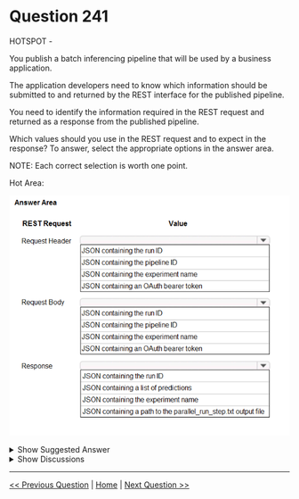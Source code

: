 # Question 241

HOTSPOT -

You publish a batch inferencing pipeline that will be used by a business application.

The application developers need to know which information should be submitted to and returned by the REST interface for the published pipeline.

You need to identify the information required in the REST request and returned as a response from the published pipeline.

Which values should you use in the REST request and to expect in the response? To answer, select the appropriate options in the answer area.

NOTE: Each correct selection is worth one point.

Hot Area:

![Question Image](../images/q241_q_0023800001.png)

<details>
  <summary>Show Suggested Answer</summary>

<img src="../images/q241_ans_0_0023900001.png" alt="Answer Image"><br>

<p>Box 1: JSON containing an OAuth bearer token</p>
<p>Specify your authentication header in the request.</p>
<p>To run the pipeline from the REST endpoint, you need an OAuth2 Bearer-type authentication header.</p>
<p>Box 2: JSON containing the experiment name</p>
<p>Add a JSON payload object that has the experiment name.</p>
<p>Example:</p>
<p>rest_endpoint = published_pipeline.endpoint</p>
<p>response = requests.post(rest_endpoint,</p>
<p>headers=auth_header,</p>
<p>json={&quot;ExperimentName&quot;: &quot;batch_scoring&quot;,</p>
<p>&quot;ParameterAssignments&quot;: {&quot;process_count_per_node&quot;: 6}})</p>
<p>run_id = response.json()[&quot;Id&quot;]</p>
<p>Box 3: JSON containing the run ID</p>
<p>Make the request to trigger the run. Include code to access the Id key from the response dictionary to get the value of the run ID.</p>
<p>Reference:</p>
<p>https://docs.microsoft.com/en-us/azure/machine-learning/tutorial-pipeline-batch-scoring-classification</p>

</details>

<details>
  <summary>Show Discussions</summary>

<blockquote><p><strong>datamijn</strong> <code>(Mon 02 Aug 2021 09:00)</code> - <em>Upvotes: 9</em></p><p>on exam 2/8/2021</p></blockquote>
<blockquote><p><strong>YipingRuan</strong> <code>(Sun 25 Jul 2021 02:53)</code> - <em>Upvotes: 8</em></p><p>response = requests.post(rest_endpoint, 
                         headers=auth_header, 
                         json={&quot;ExperimentName&quot;: &quot;Tutorial-Batch-Scoring&quot;,
                               &quot;ParameterAssignments&quot;: {&quot;process_count_per_node&quot;: 6}})
run_id = response.json()[&quot;Id&quot;]

https://docs.microsoft.com/en-us/azure/machine-learning/tutorial-pipeline-batch-scoring-classification</p></blockquote>

<blockquote><p><strong>gunn_m</strong> <code>(Sun 24 Nov 2024 20:30)</code> - <em>Upvotes: 1</em></p><p>I didn&#x27;t find this in the V2 documentation, can you help me by sending the updated link?</p></blockquote>
<blockquote><p><strong>PI_Team</strong> <code>(Tue 05 Dec 2023 10:42)</code> - <em>Upvotes: 4</em></p><p>In the Request Header, you should select &quot;JSON containing an OAuth bearer token&quot;.

In the Request Body, you should select &quot;JSON containing the pipeline ID&quot; ---&gt; The run ID would not be included here because it is generated after the pipeline is initiated, and the experiment name is typically not required in the request body for a pipeline execution.

The Response will contain the &quot;JSON containing the run ID&quot; because it is generated after the pipeline runs. It should also contain &quot;JSON containing a list of predictions&quot; since this is the output of a batch inference pipeline. And if the pipeline is configured to save outputs to a file, &quot;JSON containing a path to the parallel_run_step.txt output file&quot; would also be included.

SaM</p></blockquote>

<blockquote><p><strong>gunn_m</strong> <code>(Sun 24 Nov 2024 20:30)</code> - <em>Upvotes: 1</em></p><p>I didn&#x27;t find this in the V2 documentation, can you help me by sending the updated link?</p></blockquote>
<blockquote><p><strong>james2033</strong> <code>(Thu 19 Oct 2023 03:36)</code> - <em>Upvotes: 1</em></p><p>The answer is correct.

- Request header: OAuth bear token
- Request body: Experiment name
- Response: run_id

Request https://learn.microsoft.com/en-us/azure/machine-learning/how-to-deploy-pipelines?view=azureml-api-1#run-a-published-pipeline

https://learn.microsoft.com/en-us/azure/machine-learning/how-to-deploy-pipelines?view=azureml-api-1#run-a-published-pipeline-using-c

[DataContract]
public class SubmitPipelineRunRequest
{
[DataMember]
public string ExperimentName { get; set; }
...

Return run_id: https://learn.microsoft.com/en-us/azure/machine-learning/how-to-deploy-pipelines?view=azureml-api-1#submit-a-job-to-a-pipeline-endpoint</p></blockquote>

<blockquote><p><strong>orionduo</strong> <code>(Thu 31 Aug 2023 06:36)</code> - <em>Upvotes: 1</em></p><p>correct
https://learn.microsoft.com/en-us/azure/machine-learning/how-to-deploy-pipelines?view=azureml-api-1</p></blockquote>
<blockquote><p><strong>phdykd</strong> <code>(Thu 20 Jul 2023 02:01)</code> - <em>Upvotes: 2</em></p><p>Request Header:
JSON containing an OAuth bearer token

Request Body:
JSON containing the pipeline ID

Response:
JSON containing the run ID
JSON containing a list of predictions</p></blockquote>

<blockquote><p><strong>fhlos</strong> <code>(Wed 28 Jun 2023 12:12)</code> - <em>Upvotes: 2</em></p><p>Not correct answer. Correct from ChatGPT is:
The values required in the REST request and expected in the response for the published pipeline are as follows:

Request Header: JSON containing an Auth bearer token
Request Body: JSON containing the run ID
Response: JSON containing the run ID and JSON containing a list of predictions</p></blockquote>

<blockquote><p><strong>Yuriy_Ch</strong> <code>(Wed 08 Mar 2023 12:19)</code> - <em>Upvotes: 2</em></p><p>on exam 07/March/2023</p></blockquote>
<blockquote><p><strong>Manjari_002</strong> <code>(Sun 06 Aug 2023 05:09)</code> - <em>Upvotes: 1</em></p><p>Ans&gt;&gt;???</p></blockquote>
<blockquote><p><strong>racnaoamo</strong> <code>(Thu 19 May 2022 07:56)</code> - <em>Upvotes: 6</em></p><p>on exam 18-5-22</p></blockquote>
<blockquote><p><strong>TheYazan</strong> <code>(Mon 21 Feb 2022 09:50)</code> - <em>Upvotes: 1</em></p><p>request_headers = { &quot;Content-Type&quot;:&quot;application/json&quot;,
                    &quot;Authorization&quot;:&quot;Bearer &quot; + key_or_token }

# Call the service

response = requests.post(url = endpoint,
data = json_data,
headers = request_headers)
https://docs.microsoft.com/en-us/learn/modules/register-and-deploy-model-with-amls/3-consume-model</p></blockquote>

<blockquote><p><strong>Crusader2k13</strong> <code>(Mon 19 Dec 2022 23:40)</code> - <em>Upvotes: 1</em></p><p>We are talking about batch inference, your link is the documentation for realtime inference!</p></blockquote>
<blockquote><p><strong>snsnsnsn</strong> <code>(Fri 03 Sep 2021 07:33)</code> - <em>Upvotes: 2</em></p><p>on 2/9/21</p></blockquote>
<blockquote><p><strong>ljljljlj</strong> <code>(Sun 11 Jul 2021 14:08)</code> - <em>Upvotes: 3</em></p><p>On exam 2021/7/10</p></blockquote>

</details>

---

[<< Previous Question](question_240.md) | [Home](/index.md) | [Next Question >>](question_242.md)
